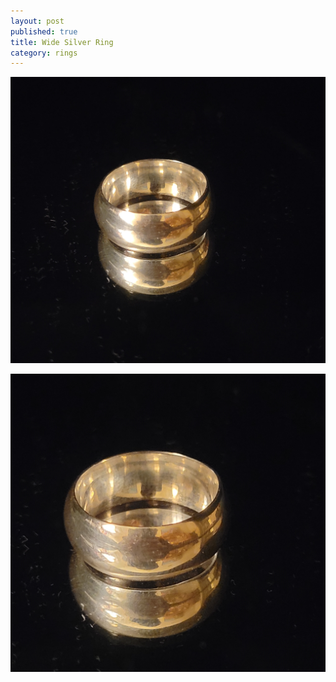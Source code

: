 ```yaml
---
layout: post
published: true
title: Wide Silver Ring
category: rings
---
```

![round_silver_8-0.jpg](/images/jewelry/rings/round_silver_8-0.jpg)
<!--more-->
![round_silver_8-0.jpg](/images/jewelry/rings/round_silver_8-1.jpg)
